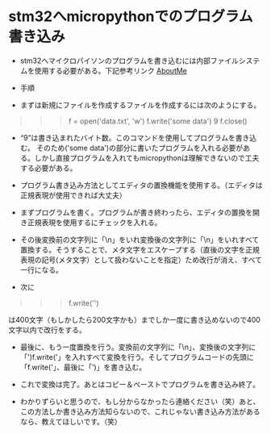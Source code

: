 # stm32へmicropythonでのプログラム書き込み

- stm32へマイクロパイソンのプログラムを書き込むには内部ファイルシステムを使用する必要がある。下記参考リンク
[AboutMe](https://micropython-docs-ja.readthedocs.io/ja/latest/esp8266/tutorial/filesystem.html)

- 手順
- まずは新規にファイルを作成するファイルを作成するには次のようにする。

>>> f = open('data.txt', 'w')
>>> f.write('some data')
9
>>> f.close()

- “9”は書き込まれたバイト数。このコマンドを使用してプログラムを書き込む。
そのため('some data')の部分に書いたプログラムを入れる必要がある。しかし直接プログラムを入れてもmicropythonは理解できないので工夫する必要がある。

- プログラム書き込み方法としてエディタの置換機能を使用する。（エディタは正規表現が使用できれば大丈夫）

- まずプログラムを書く。プログラムが書き終わったら、エディタの置換を開き正規表現を使用するにチェックを入れる。

- その後変換前の文字列に「\n」をいれ変換後の文字列に「\\n」をいれすべて置換する。そうすることで、メタ文字をエスケープする（直後の文字を正規表現の記号(メタ文字）として扱わないことを指定）ため改行が消え、すべて一行になる。

- 次に

>>> f.write('')

は400文字（もしかしたら200文字かも）までしか一度に書き込めないので400文字以内で改行をする。

- 最後に、もう一度置換を行う。変換前の文字列に「\n」、変換後の文字列に「')f.write('」を入れすべて変換を行う。そしてプログラムコードの先頭に「f.write('」、最後に「')」を書き込む。

- これで変換は完了。あとはコピー＆ペーストでプログラムを書き込み終了。

- わかりずらいと思うので、もし分からなかったら連絡ください（笑）あと、この方法しか書き込み方法知らないので、これじゃない書き込み方法があるなら、教えてほしいです。（笑）